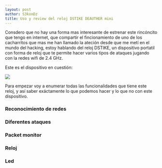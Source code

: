 ```yaml
---
layout: post
author: S3konDz
title: Uso y review del reloj DSTIKE DEAUTHER mini
---
```

Consdero que no hay una forma mas interesante de estrenar este rincóncito que tengo en internet, que compartir el fincionamiento de uno de los cacharritos
que mas me han llamado la ateción desde que me metí en el mundo del hacking, estoy hablando del reloj DSTIKE, un dispositivo portatil con forma de reloj que te 
permite hacer varios tipos de ataques jugando con la redes wifi de 2.4 GHz. 

Este es el dispositivo en cuestión: 

<img src="https://ae01.alicdn.com/kf/H79491ed834ec4bed901e4931f7a6bfdbQ.jpg">

Para empezar voy a enumerar todas las funcionalidades que tiene este reloj, y así saber exáctamente lo que podemos hacer y lo que no con este dispositivo.

### Reconocimiento de redes 


### Diferentes ataques 


### Packet monitor


### Reloj


### Led



